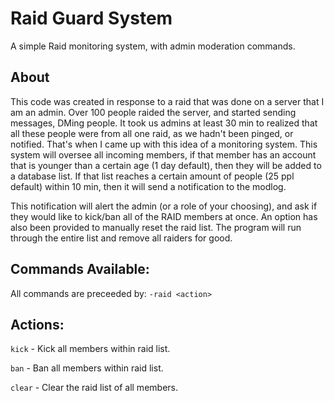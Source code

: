 # Raid Guard System

A simple Raid monitoring system, with admin moderation commands.

## About

This code was created in response to a raid that was done on a server that I am an admin. Over 100 people raided the server, 
and started sending messages, DMing people. It took us admins at least 30 min to realized that all these people were from all 
one raid, as we hadn't been pinged, or notified. That's when I came up with this idea of a monitoring system. This system will 
oversee all incoming members, if that member has an account that is younger than a certain age (1 day default), then they will 
be added to a database list. If that list reaches a certain amount of people (25 ppl default) within 10 min, then it will send a 
notification to the modlog.

This notification will alert the admin (or a role of your choosing), and ask if they would like to 
kick/ban all of the RAID members at once. An option has also been provided to manually reset the raid list. The program will run 
through the entire list and remove all raiders for good.

## Commands Available:

All commands are preceeded by: `-raid <action>`

## Actions:

`kick` - Kick all members within raid list.

`ban` - Ban all members within raid list.

`clear` - Clear the raid list of all members.
